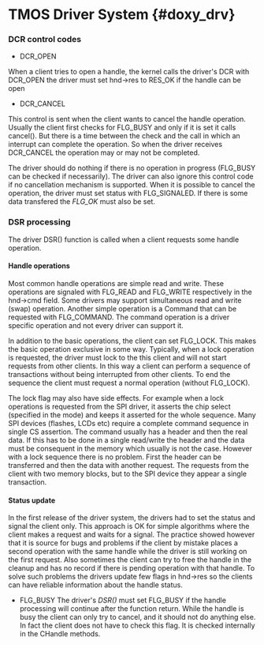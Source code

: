 # TMOS Driver System {#doxy_drv}

### DCR control codes 

 * DCR_OPEN
 
  When a client tries to open a handle, the kernel calls the driver's DCR with
  DCR_OPEN the driver must set hnd->res to RES_OK if the handle can be open
 
 * DCR_CANCEL
 
  This control is sent when the client wants to cancel the handle operation.
  Usually the client first checks for FLG_BUSY and only if it is set it calls
  cancel(). But there is a time between the check and the call in which an
  interrupt can complete the operation. So when the driver receives DCR_CANCEL
  the operation may or may not be completed.
 
  The driver should do nothing if there is no operation in progress (FLG_BUSY
  can be checked if necessarily). The driver can also ignore this control code
  if no cancellation mechanism is supported.
  When it is possible to cancel the operation, the driver must set status with
  FLG_SIGNALED. If there is some data transfered the _FLG_OK_ must also be set.

### DSR processing
 
  The driver DSR() function is called when a client requests some handle
  operation.
 
####  Handle operations
  Most common handle operations are simple read and write. These operations are
  signaled with FLG_READ and FLG_WRITE respectively in the hnd->cmd field.
  Some drivers may support simultaneous read and write (swap) operation.
  Another simple operation is a Command that can be requested with FLG_COMMAND.
  The command operation is a driver specific operation and not every driver can
  support it.
 
  In addition to the basic operations, the client can set FLG_LOCK. This makes
  the basic operation exclusive in some way. Typically, when a lock operation
  is requested, the driver must lock to the this client and will not start
  requests from other clients.
  In this way a client can perform a sequence of transactions without being
  interrupted from other clients. To end the sequence the client must request a
  normal operation (without FLG_LOCK).
 
  The lock flag may also have side effects. For example when a lock operations
  is requested from the SPI driver, it asserts the chip select (specified in
  the mode) and keeps it asserted for the whole sequence.
  Many SPI devices (flashes, LCDs etc) require a complete command sequence in
  single CS assertion. The command usually has a header and then the real data.
  If this has to be done in a single read/write the header and the data must be
  consequent in the memory which usually is not the case. However with a lock
  sequence there is no problem. First the header can be transferred and then
  the data with another request. The requests from the client with two memory
  blocks, but to the SPI device they appear a single transaction.
 
####  Status update
  In the first release of the driver system, the drivers had to set the status
  and signal the client only. This approach is OK for simple algorithms where
  the client makes a request and waits for a signal.
  The practice showed however that it is source for bugs and problems if the
  client by mistake places a second operation with the same handle while the
  driver is still working on the first request. Also sometimes the client can
  try to free the handle in the cleanup and has no record if there is pending
  operation with that handle. To solve such problems the drivers update few
  flags in hnd->res so the clients can have reliable information about the
  handle status.
 
 * FLG_BUSY
  The driver's *DSR()* must set FLG_BUSY if the handle processing will continue
  after the function return.
  While the handle is busy the client can only try to cancel, and it should not
  do anything else. In fact the client does not have to check this flag. It is
  checked internally in the CHandle methods.

  